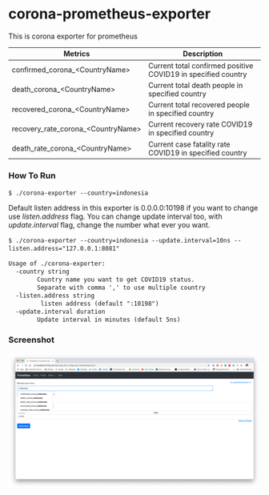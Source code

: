 # corona-prometheus-exporter
This is corona exporter for prometheus

Metrics | Description
------------- | -------------
confirmed_corona_\<CountryName>  | Current total confirmed positive COVID19 in specified country
death_corona_\<CountryName>  | Current total death people in specified country
recovered_corona_\<CountryName> | Current total recovered people in specified country
recovery_rate_corona_\<CountryName> | Current recovery rate COVID19 in specified country
death_rate_corona_\<CountryName> | Current case fatality rate COVID19 in specified country

### How To Run
```cassandraql
$ ./corona-exporter --country=indonesia
```

Default listen address in this exporter is 0.0.0.0:10198 if you want to change use _listen.address_ flag.
You can change update interval too, with _update.interval_ flag, change the number what ever you want. 
```cassandraql
$ ./corona-exporter --country=indonesia --update.interval=10ns --listen.address="127.0.0.1:8081"
```

```cassandraql
Usage of ./corona-exporter:
  -country string
        Country name you want to get COVID19 status.
        Separate with comma ',' to use multiple country
  -listen.address string
         listen address (default ":10198")
  -update.interval duration
        Update interval in minutes (default 5ns)

```

### Screenshot

![Prometheus corona status in Indonesia](img/image.png)

